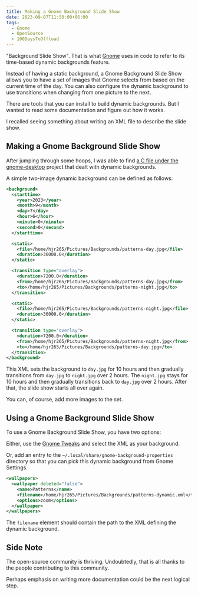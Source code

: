 ```yaml
---
title: Making a Gnome Background Slide Show
date: 2023-09-07T11:50:00+06:00
tags:
  - Gnome
  - OpenSource
  - 100DaysToOffload
---
```


"Background Slide Show". That is what [Gnome](https://www.gnome.org/) uses in code to refer to its time-based dynamic backgrounds feature.

Instead of having a static background, a Gnome Background Slide Show allows you to have a set of images that Gnome selects from based on the current time of the day. You can also configure the dynamic background to use transitions when changing from one picture to the next.

There are tools that you can install to build dynamic backgrounds. But I wanted to read some documentation and figure out how it works.

I recalled seeing something about writing an XML file to describe the slide show. 

## Making a Gnome Background Slide Show

<!-- > If you don't want the nitty-gritty details and want to make a Gnome Background Slide Show, use this [web-based dynamic background maker](https://mkdbg.hjr265.me/). -->

After jumping through some hoops, I was able to find [a C file under the gnome-desktop](https://gitlab.gnome.org/GNOME/gnome-desktop/-/blob/89d70faa26612d35808b060a437ea06d325cbc6d/libgnome-desktop/gnome-bg/gnome-bg-slide-show.c) project that dealt with dynamic backgrounds.

A simple two-image dynamic background can be defined as follows:

``` xml
<background>
  <starttime>
    <year>2023</year>
    <month>9</month>
    <day>7</day>
    <hour>6</hour>
    <minute>0</minute>
    <second>0</second>
  </starttime>

  <static>
    <file>/home/hjr265/Pictures/Backgrounds/patterns-day.jpg</file>
    <duration>36000.0</duration>
  </static>

  <transition type="overlay">
    <duration>7200.0</duration>
    <from>/home/hjr265/Pictures/Backgrounds/patterns-day.jpg</from>
    <to>/home/hjr265/Pictures/Backgrounds/patterns-night.jpg</to>
  </transition>

  <static>
    <file>/home/hjr265/Pictures/Backgrounds/patterns-night.jpg</file>
    <duration>36000.0</duration>
  </static>

  <transition type="overlay">
    <duration>7200.0</duration>
    <from>/home/hjr265/Pictures/Backgrounds/patterns-night.jpg</from>
    <to>/home/hjr265/Pictures/Backgrounds/patterns-day.jpg</to>
  </transition>
</background>
```

This XML sets the background to `day.jpg` for 10 hours and then gradually transitions from `day.jpg` to `night.jpg` over 2 hours. The `night.jpg` stays for 10 hours and then gradually transitions back to `day.jpg` over 2 hours. After that, the slide show starts all over again.

You can, of course, add more images to the set.

## Using a Gnome Background Slide Show

To use a Gnome Background Slide Show, you have two options:

Either, use the [Gnome Tweaks](https://wiki.gnome.org/action/show/Apps/Tweaks?action=show&redirect=Apps%2FGnomeTweakTool) and select the XML as your background.

Or, add an entry to the `~/.local/share/gnome-background-properties` directory so that you can pick this dynamic background from Gnome Settings.

``` xml
<wallpapers>
  <wallpaper deleted="false">
    <name>Patterns</name>
    <filename>/home/hjr265/Pictures/Backgrounds/patterns-dynamic.xml</filename>
    <options>zoom</options>
  </wallpaper>
</wallpapers>
```

The `filename` element should contain the path to the XML defining the dynamic background.

## Side Note

The open-source community is thriving. Undoubtedly, that is all thanks to the people contributing to this community.

Perhaps emphasis on writing more documentation could be the next logical step.

